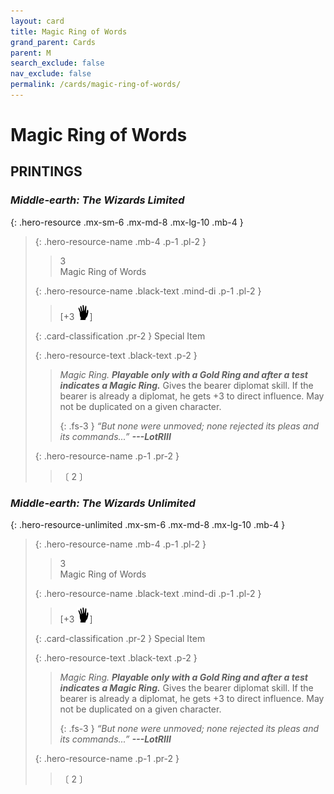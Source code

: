 ```yaml
---
layout: card
title: Magic Ring of Words
grand_parent: Cards
parent: M
search_exclude: false
nav_exclude: false
permalink: /cards/magic-ring-of-words/
---
```


# Magic Ring of Words


## PRINTINGS


### _Middle-earth: The Wizards Limited_

{: .hero-resource .mx-sm-6 .mx-md-8 .mx-lg-10 .mb-4 }
> {: .hero-resource-name .mb-4 .p-1 .pl-2 }
> > <div class="card-mp">3</div>
> > <div class="card-name">Magic Ring of Words</div>
>
> {: .hero-resource-name .black-text .mind-di .p-1 .pl-2 }
> > [+3 ![](/assets/images/di.svg)]
>
> {: .card-classification .pr-2 }
> Special Item
>
> {: .hero-resource-text .black-text .p-2 }
> > _Magic Ring._ ***Playable only with a Gold Ring and after a test indicates a Magic Ring.*** Gives the bearer diplomat skill. If the bearer is already a diplomat, he gets +3 to direct influence. May not be duplicated on a given character. 
> > 
> > {: .fs-3 } 
> > _“But none were unmoved; none rejected its pleas and its commands...”_ ***---&#65279;LotRIII*** 
> 
> {: .hero-resource-name .p-1 .pr-2 }
> > <div class="card-shield"></div>
> > <div class="card-corruption">〔 2 〕</div>

### _Middle-earth: The Wizards Unlimited_

{: .hero-resource-unlimited .mx-sm-6 .mx-md-8 .mx-lg-10 .mb-4 }
> {: .hero-resource-name .mb-4 .p-1 .pl-2 }
> > <div class="card-mp">3</div>
> > <div class="card-name">Magic Ring of Words</div>
>
> {: .hero-resource-name .black-text .mind-di .p-1 .pl-2 }
> > [+3 ![](/assets/images/di.svg)]
>
> {: .card-classification .pr-2 }
> Special Item
>
> {: .hero-resource-text .black-text .p-2 }
> > _Magic Ring._ ***Playable only with a Gold Ring and after a test indicates a Magic Ring.*** Gives the bearer diplomat skill. If the bearer is already a diplomat, he gets +3 to direct influence. May not be duplicated on a given character. 
> > 
> > {: .fs-3 } 
> > _“But none were unmoved; none rejected its pleas and its commands...”_ ***---&#65279;LotRIII*** 
> 
> {: .hero-resource-name .p-1 .pr-2 }
> > <div class="card-shield"></div>
> > <div class="card-corruption">〔 2 〕</div>
